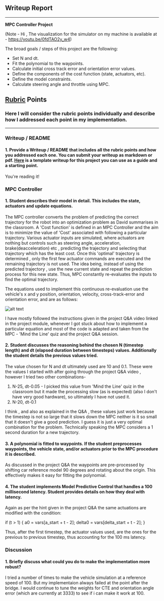 ## Writeup Report

---

**MPC Controller Project**

(Note - Hi , The visualization for the simulator on my machine is available at - https://youtu.be/0fdTAO2y_w4)

The broad goals / steps of this project are the following:

* Set N and dt.
* Fit the polynomial to the waypoints.
* Calculate initial cross track error and orientation error values.
* Define the components of the cost function (state, actuators, etc).
* Define the model constraints.
* Calculate steering angle and throttle using MPC.


## [Rubric](https://review.udacity.com/#!/rubrics/896/view) Points
### Here I will consider the rubric points individually and describe how I addressed each point in my implementation.  

---
### Writeup / README

#### 1. Provide a Writeup / README that includes all the rubric points and how you addressed each one.  You can submit your writeup as markdown or pdf.  [Here](https://github.com/udacity/CarND-Vehicle-Detection/blob/master/writeup_template.md) is a template writeup for this project you can use as a guide and a starting point.  

You're reading it!

### MPC Controller

#### 1. Student describes their model in detail. This includes the state, actuators and update equations.

The MPC controller converts the problem of predicting the correct trajectory for the robot into an optimization problem as David summarises in the classroom. A 'Cost function' is defined in an MPC Controller and the aim is to minimize the value of 'Cost' associated with following a particular trajectory. Various actuator inputs are simulated, where actuators are nothing but controls such as steering angle, acceleration, brake(deacceleration) etc , predicting the trajectory and selecting that trajectory which has the least cost. Once this 'optimal' trajectory is determined , only the first few actuator commands are executed and the remaining trajectory is not used. The idea being, instead of using the predicted trajectory , use the new current state and repeat the prediction process for this new state. Thus, MPC constantly re-evaluates the inputs to find the optimal trajectory.

The equations used to implement this continuous re-evaluation use the vehicle's x and y position, orientation, velocity, cross-track-error and orientation error, and are as follows:

![alt text](https://github.com/arpitsri3/carND_P10/blob/master/Equations.png)

I have mostly followed the instructions given in the project Q&A video linked in the project module, whenever I got stuck about how to implememt a particular equation and most of the code is adapted and taken from the MPC - 'Mind the Line' quiz and the project Q&A session.

#### 2. Student discusses the reasoning behind the chosen N (timestep length) and dt (elapsed duration between timesteps) values. Additionally the student details the previous values tried.


The value chosen for N and dt ultimately used are 10 and 0.1. These were the values I started with after going through the project Q&A video , however I tried two other combinations-
1. N-25, dt-0.05 - I picked this value from 'Mind the Line' quiz in the classroom but it made the processing slow (as is expected) (also I don't have very good hardware), so ultimately I have not used it.
2. N-20, dt-0.1 

I think , and also as explained in the Q&A , these values just work because the timestep is not so large that it slows down the MPC neither is it so small that it doesn't give a good prediction. I guess it is just a very optimal combination for the problem. Technically speaking the MPC considers a 1 second duration for a new trajectory.

#### 3. A polynomial is fitted to waypoints. If the student preprocesses waypoints, the vehicle state, and/or actuators prior to the MPC procedure it is described.

As discussed in the project Q&A the waypoints are pre-processed by shifting car reference model 90 degrees and rotating about the origin. This effectively makes it easy for fitting the polynomial.


#### 4. The student implements Model Predictive Control that handles a 100 millisecond latency. Student provides details on how they deal with latency.

Again as per the hint given in the project Q&A the same actuations are modified with the condition:

if (t > 1) {
        a0 = vars[a_start + t - 2];
        delta0 = vars[delta_start + t - 2];
      }

Thus, after the first timestep, the actuator values used, are the ones for the previous to previous timestep, thus accounting for the 100 ms latency.

### Discussion

#### 1. Briefly discuss what could you do to make the implementation more robust?

I tried a number of times to make the vehicle simulation at a reference speed of 100. But my implementaion always failed at the point after the bridge. I would continue to tune the weights for CTE and orientation angle error (which are currently at 3333) to see if i can make it work at 100.
